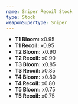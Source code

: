```yaml
---
name: Sniper Recoil Stock
type: Stock
weaponSupertype: Sniper
---
```


- **T1 Bloom:** x0.95
- **T1 Recoil:** x0.95
- **T2 Bloom:** x0.90
- **T2 Recoil:** x0.90
- **T3 Bloom:** x0.85
- **T3 Recoil:** x0.85
- **T4 Bloom:** x0.80
- **T4 Recoil:** x0.80
- **T5 Bloom:** x0.75
- **T5 Recoil:** x0.75
